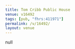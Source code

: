 ```yaml
---
title: Tom Cribb Public House
venue: v16492
tags: [pub, "fhrs:411971"]
permalink: /v/16492/
layout: venue
---
```

null